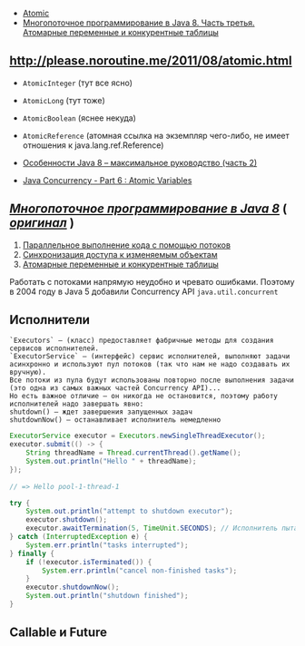 
* [Atomic](https://habrahabr.ru/post/187854)
* [Многопоточное программирование в Java 8. Часть третья. Атомарные переменные и конкурентные таблицы](https://tproger.ru/translations/java8-concurrency-tutorial-3)

http://please.noroutine.me/2011/08/atomic.html
---
* `AtomicInteger` (тут все ясно)
* `AtomicLong` (тут тоже)
* `AtomicBoolean` (яснее некуда)
* `AtomicReference` (атомная ссылка на экземпляр чего-либо, не имеет отношения к java.lang.ref.Reference)

* [Особенности Java 8 – максимальное руководство (часть 2)](http://info.javarush.ru/translation/2014/10/09/Особенности-Java-8-максимальное-руководство-часть-2-.html)
* [Java Concurrency - Part 6 : Atomic Variables](https://baptiste-wicht.com/posts/2010/09/java-concurrency-atomic-variables.html)


[_Многопоточное программирование в Java 8_](https://github.com/Home-Java8/java8-tutorial) **(** [_оригинал_](https://github.com/winterbe/java8-tutorial) **)**
---
1. [Параллельное выполнение кода с помощью потоков](https://tproger.ru/translations/java8-concurrency-tutorial-1)
2. [Синхронизация доступа к изменяемым объектам](https://tproger.ru/translations/java8-concurrency-tutorial-2)
3. [Атомарные переменные и конкурентные таблицы](https://tproger.ru/translations/java8-concurrency-tutorial-3)


Работать с потоками напрямую неудобно и чревато ошибками. Поэтому в 2004 году в Java 5 добавили Concurrency API `java.util.concurrent`

Исполнители
---

    `Executors` — (класс) предоставляет фабричные методы для создания сервисов исполнителей.
    `ExecutorService` — (интерфейс) сервис исполнителей, выполняют задачи асинхронно и используют пул потоков (так что нам не надо создавать их вручную).
    Все потоки из пула будут использованы повторно после выполнения задачи (это одна из самых важных частей Concurrency API)... 
    Но есть важное отличие — он никогда не остановится, поэтому работу исполнителей надо завершать явно:
    shutdown() — ждет завершения запущенных задач
    shutdownNow() — останавливает исполнитель немедленно

```java
ExecutorService executor = Executors.newSingleThreadExecutor();
executor.submit(() -> {
    String threadName = Thread.currentThread().getName();
    System.out.println("Hello " + threadName);
});
 
// => Hello pool-1-thread-1
```

```java
try {
    System.out.println("attempt to shutdown executor");
    executor.shutdown();
    executor.awaitTermination(5, TimeUnit.SECONDS); // Исполнитель пытается завершить работу, ожидая завершения запущенных задач в течение определенного времени (5 секунд)
} catch (InterruptedException e) {
    System.err.println("tasks interrupted");
} finally {
    if (!executor.isTerminated()) {
        System.err.println("cancel non-finished tasks");
    }
    executor.shutdownNow();
    System.out.println("shutdown finished");
}
```


Callable и Future
---




